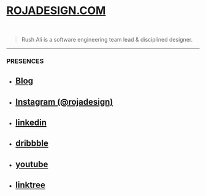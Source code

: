 # [ROJADESIGN.COM](https://www.rojadesign.com)



<br>

> Rush Ali is a software engineering team lead & disciplined designer.

---

### PRESENCES
- ## [Blog](https://www.rojadesign.com/blog)
- ## [Instagram (@rojadesign)](https://www.instagram.com/rojadesign)
- ## [linkedin](https://www.linkedin.com/in/rush-ali-24574b162/)
- ## [dribbble](https://dribbble.com/rojadesign)
- ## [youtube](https://www.youtube.com/rojadesign)
- ## [linktree](https://linktr.ee/rojadesign)

